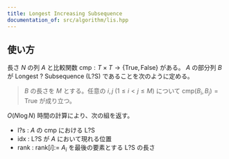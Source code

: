 ```yaml
---
title: Longest Increasing Subsequence
documentation_of: src/algorithm/lis.hpp
---
```


## 使い方
長さ $N$ の列 $A$ と比較関数 $\mathrm{cmp} : T \times T \to \lbrace	\mathrm{True}, \mathrm{False}\rbrace$ がある。 $A$ の部分列 $B$ が $\mathrm{Longest \  ? \  Subsequence} \ (\mathrm{L?S})$ であることを次のように定める。

> $B$ の長さを $M$ とする。任意の $i, j \ (1 \leq i < j \leq M)$ について $\mathrm{cmp}(B_i, B_j) = \mathrm{True}$ が成り立つ。

$O(N \log N)$ 時間の計算により、次の組を返す。
- $\mathrm{l?s}$ : $A$ の $\mathrm{cmp}$ における $\mathrm{L?S}$ 
- $\mathrm{idx}$ : $\mathrm{L?S}$ が $A$ において現れる位置 
- $\mathrm{rank}$ : $\mathrm{rank} \lbrack i \rbrack :=$ $A_i$ を最後の要素とする $\mathrm{L?S}$ の長さ 
